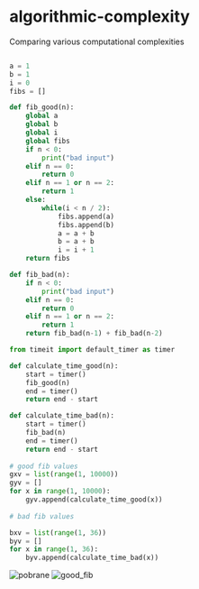 # algorithmic-complexity
Comparing various computational complexities
```py

a = 1
b = 1
i = 0
fibs = []

def fib_good(n):
    global a
    global b
    global i
    global fibs
    if n < 0:
        print("bad input")
    elif n == 0:
        return 0
    elif n == 1 or n == 2:
        return 1
    else:
        while(i < n / 2):
            fibs.append(a)
            fibs.append(b)
            a = a + b
            b = a + b
            i = i + 1
    return fibs

def fib_bad(n):
    if n < 0:
        print("bad input")
    elif n == 0:
        return 0
    elif n == 1 or n == 2:
        return 1
    return fib_bad(n-1) + fib_bad(n-2)

from timeit import default_timer as timer

def calculate_time_good(n):
    start = timer()
    fib_good(n)
    end = timer()
    return end - start

def calculate_time_bad(n):
    start = timer()
    fib_bad(n)
    end = timer()
    return end - start
    
# good fib values
gxv = list(range(1, 10000))
gyv = []
for x in range(1, 10000):
    gyv.append(calculate_time_good(x))
    
# bad fib values

bxv = list(range(1, 36))
byv = []
for x in range(1, 36):
    byv.append(calculate_time_bad(x))

```
![pobrane](https://user-images.githubusercontent.com/117105005/200168081-236ecdc2-4989-4bfc-87b9-dac833b15102.png)
![good_fib](https://user-images.githubusercontent.com/117105005/200168907-c99d131e-e656-4d5a-9a50-9ecc74f1a019.png)

